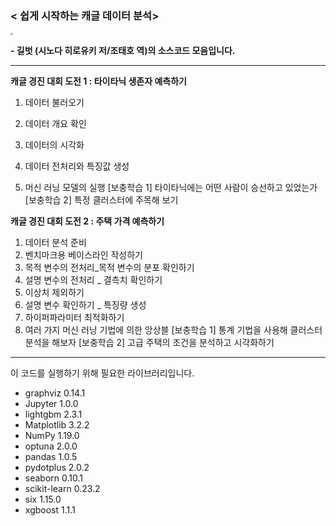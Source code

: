### < 쉽게 시작하는 캐글 데이터 분석> 

<img src="C:\Users\taehj\OneDrive\Desktop\캐글번역\getting_started_with_kaggle\book\book.jpg" style="zoom: 25%;" />

**- 길벗 (시노다 히로유키 저/조태호 역)의 소스코드 모음입니다.** 



-----------------

**캐글 경진 대회 도전 1 : 타이타닉 생존자 예측하기**

1. 데이터 불러오기

2. 데이터 개요 확인

3. 데이터의 시각화

4. 데이터 전처리와 특징값 생성

5. 머신 러닝 모델의 실행
   [보충학습 1] 타이타닉에는 어떤 사람이 승선하고 있었는가
   [보충학습 2] 특정 클러스터에 주목해 보기

   

**캐글 경진 대회 도전 2 : 주택 가격 예측하기**

1. 데이터 분석 준비
2. 벤치마크용 베이스라인 작성하기
3. 목적 변수의 전처리_목적 변수의 분포 확인하기
4. 설명 변수의 전처리 _ 결측치 확인하기
5. 이상치 제외하기
6. 설명 변수 확인하기 _ 특징량 생성
7. 하이퍼파라미터 최적화하기
8. 여러 가지 머신 러닝 기법에 의한 앙상블
[보충학습 1] 통계 기법을 사용해 클러스터 분석을 해보자
[보충학습 2] 고급 주택의 조건을 분석하고 시각화하기



---------------------------------------

이 코드를 실행하기 위해 필요한 라이브러리입니다. 

- graphviz 	0.14.1
- Jupyter 	1.0.0
- lightgbm 	2.3.1
- Matplotlib 	3.2.2
- NumPy 	1.19.0
- optuna 	2.0.0
- pandas 	1.0.5
- pydotplus 	2.0.2
- seaborn 	0.10.1
- scikit-learn 	0.23.2
- six 	1.15.0
- xgboost 	1.1.1
